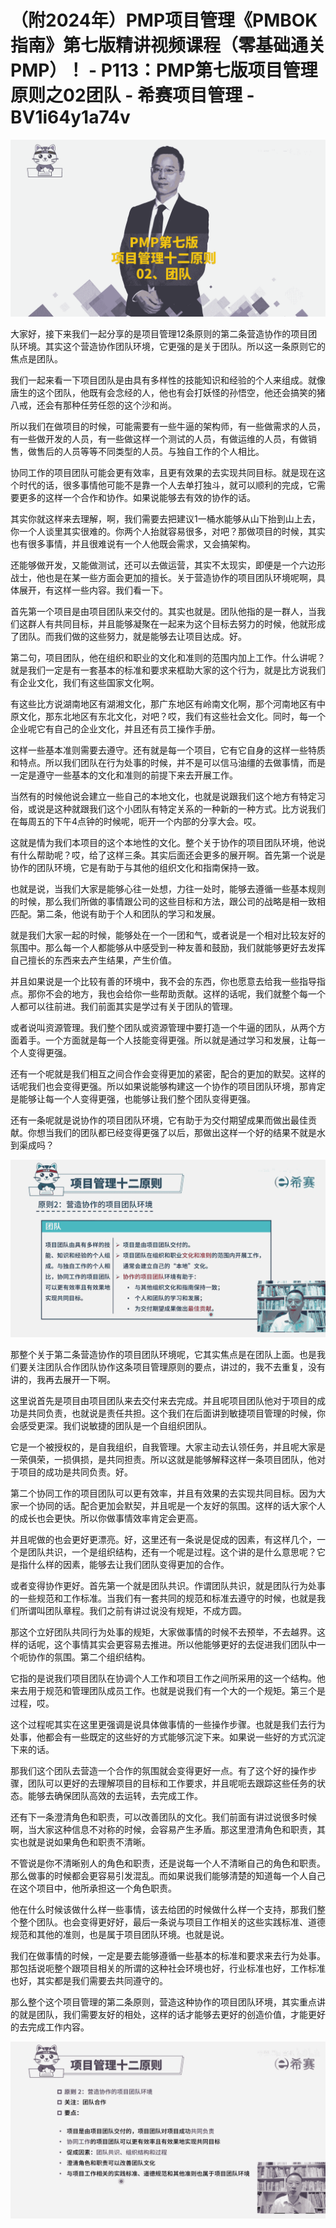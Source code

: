 # （附2024年）PMP项目管理《PMBOK指南》第七版精讲视频课程（零基础通关PMP）！ - P113：PMP第七版项目管理原则之02团队 - 希赛项目管理 - BV1i64y1a74v

![](img/6d5eb0d3de853b2db21503b45656a4db_0.png)

大家好，接下来我们一起分享的是项目管理12条原则的第二条营造协作的项目团队环境。其实这个营造协作团队环境，它更强的是关于团队。所以这一条原则它的焦点是团队。

我们一起来看一下项目团队是由具有多样性的技能知识和经验的个人来组成。就像唐生的这个团队，他既有会念经的人，他也有会打妖怪的孙悟空，他还会搞笑的猪八戒，还会有那种任劳任怨的这个沙和尚。

所以我们在做项目的时候，可能需要有一些牛逼的架构师，有一些做需求的人员，有一些做开发的人员，有一些做这样一个测试的人员，有做运维的人员，有做销售，做售后的人员等等不同类型的人员。与独自工作的个人相比。

协同工作的项目团队可能会更有效率，且更有效果的去实现共同目标。就是现在这个时代的话，很多事情他可能不是靠一个人去单打独斗，就可以顺利的完成，它需要更多的这样一个合作和协作。如果说能够去有效的协作的话。

其实你就这样来去理解，啊，我们需要去把建议1一桶水能够从山下抬到山上去，你一个人谈里其实很难的。你两个人抬就容易很多，对吧？那做项目的时候，其实也有很多事情，并且很难说有一个人他既会需求，又会搞架构。

还能够做开发，又能做测试，还可以去做运营，其实不太现实，即便是一个六边形战士，他也是在某一些方面会更加的擅长。关于营造协作的项目团队环境呢啊，具体展开，有这样一些内容。我们看一下。

首先第一个项目是由项目团队来交付的。其实也就是。团队他指的是一群人，当我们这群人有共同目标，并且能够凝聚在一起来为这个目标去努力的时候，他就形成了团队。而我们做的这些努力，就是能够去让项目达成。好。

第二句，项目团队，他在组织和职业的文化和准则的范围内加上工作。什么讲呢？就是我们一定是有一套基本的标准和要求来框助大家的这个行为，就是比方说我们有企业文化，我们有这些国家文化啊。

有这些比方说湖南地区有湖湘文化，那广东地区有岭南文化啊，那个河南地区有中原文化，那东北地区有东北文化，对吧？哎，我们有这些社会文化。同时，每一个企业呢它有自己的企业文化，并且还有员工操作手册。

这样一些基本准则需要去遵守。还有就是每一个项目，它有它自身的这样一些特质和特点。所以我们团队在行为处事的时候，并不是可以信马油缰的去做事情，而是一定是遵守一些基本的文化和准则的前提下来去开展工作。

当然有的时候他说会建立一些自己的本地文化，也就是说跟我们这个地方有特定习俗，或说是这种就跟我们这个小团队有特定关系的一种新的一种方式。比方说我们在每周五的下午4点钟的时候呢，呃开一个内部的分享大会。哎。

这就是情为我们本项目的这个本地性的文化。整个关于协作的项目团队环境，他说有什么帮助呢？哎，给了这样三条。其实后面还会更多的展开啊。首先第一个说是协作的团队环境，它是有助于与其他的组织文化和指南保持一致。

也就是说，当我们大家是能够心往一处想，力往一处时，能够去遵循一些基本规则的时候，那么我们所做的事情跟公司的这些目标和方法，跟公司的战略是相一致相匹配。第二条，他说有助于个人和团队的学习和发展。

就是我们大家一起的时候，能够处在一个一团和气，或者说是一个相对比较友好的氛围中。那么每一个人都能够从中感受到一种友善和鼓励，我们就能够更好去发挥自己擅长的东西来去产生结果，产生价值。

并且如果说是一个比较有善的环境中，我不会的东西，你也愿意去给我一些指导指点。那你不会的地方，我也会给你一些帮助贡献。这样的话呢，我们就整个每一个人都可以往前进。我们前面其实是学过有关于团队的管理。

或者说叫资源管理。我们整个团队或资源管理中要打造一个牛逼的团队，从两个方面着手。一个方面就是每一个人技能变得更强。所以就是通过学习和发展，让每一个人变得更强。

还有一个呢就是我们相互之间合作会变得更加的紧密，配合的更加的默契。这样的话呢我们也会变得更强。所以如果说能够构建这一个协作的项目团队环境，那肯定是能够让每一个人变得更强，也能够让我们整个团队变得更强。

还有一条呢就是说协作的项目团队环境，它有助于为交付期望成果而做出最佳贡献。你想当我们的团队都已经变得更强了以后，那做出这样一个好的结果不就是水到渠成吗？



![](img/6d5eb0d3de853b2db21503b45656a4db_2.png)

那整个关于第二条营造协作的项目团队环境呢，它其实焦点是在团队上面。也是我们要关注团队合作团队协作这条项目管理原则的要点，讲过的，我不去重复，没有讲的，我再去展开一下啊。

这里说首先是项目由项目团队来去交付来去完成。并且呢项目团队他对于项目的成功是共同负责，也就说是责任共担。这个我们在后面讲到敏捷项目管理的时候，你会感受更深。我们说敏捷的团队是一个自组织团队。

它是一个被授权的，是自我组织，自我管理。大家主动去认领任务，并且呢大家是一荣俱荣，一损俱损，是共同担责。所以这就是能够解释这样一条项目团队，他对于项目的成功是共同负责。好。

第二个协同工作的项目团队可以更有效率，并且有效果的去实现共同目标。因为大家一个协同的话。配合更加会默契，并且呢是一个友好的氛围。这样的话大家个人的成长也会更快。所以你做事情效率肯定会更高。

并且呢做的也会更好更漂亮。好，这里还有一条说是促成的因素，有这样几个，一个是团队共识，一个是组织结构，还有一个呢是过程。这个讲的是什么意思呢？它是指什么样的因素，能够去让我们团队变得更加的合作。

或者变得协作更好。首先第一个就是团队共识。作谓团队共识，就是团队行为处事的一些规范和工作标准。当我们有一套共同的规范和标准去遵守的时候，也就是我们所谓叫团队章程。我们之前有讲过说没有规矩，不成方圆。

那这个立好团队共同行为处事的规矩，大家做事情的时候不去预举，不去越界。这样的话呢，这个事情其实会更容易去推进。所以他能够更好的去促进我们团队中一个呃协作的氛围。第二个组织结构。

它指的是说我们项目团队在协调个人工作和项目工作之间所采用的这一个结构。他来去用于规范和管理团队成员工作。也就是说我们有一个大的一个规矩。第三个是过程，哎。

这个过程呢其实在这里更强调是说具体做事情的一些操作步骤。也就是我们去行为处事，他都会有一些既定的这些好的方式能够沉淀下来。如果说一些好的方式沉淀下来的话。

那我们这个团队去营造一个合作的氛围就会变得更好一点。有了这个好的操作步骤，团队可以更好的去理解项目的目标和工作要求，并且呢呃去跟踪这些任务的状态。能够去确保团队高效的去运转，去完成工作。

还有下一条澄清角色和职责，可以改善团队的文化。我们前面有讲过说很多时候啊，当大家这种信息不对称的时候，会容易产生矛盾。那这里澄清角色和职责，其实也就是说如果角色和职责不清晰。

不管说是你不清晰别人的角色和职责，还是说每一个人不清晰自己的角色和职责。那么做事的时候都会更容易引发混乱。而如果说我们能够清楚的知道每一个人自己在这个项目中，他所承担这一个角色职责。

他在什么时候该做什么样一些事情，该去给团的时候做什么样一个支持，那我们整个整个团队。也会变得更好好，最后一条说与项目工作相关的这些实践标准、道德规范和其他的准则，也是属于项目团队环境。也就是说。

我们在做事情的时候，一定是要去能够遵循一些基本的标准和要求来去行为处事。那包括说呃整个跟项目相关的所谓的这种社会环境也好，行业标准也好，工作标准也好，其实都是我们需要去共同遵守的。

那么整个这个项目管理的第二条原则，营造这种协作的项目团队环境，其实重点讲的就是团队，我们需要友好的相处，这样的话才能够去更好的创造价值，才能更好的去完成工作内容。



![](img/6d5eb0d3de853b2db21503b45656a4db_4.png)